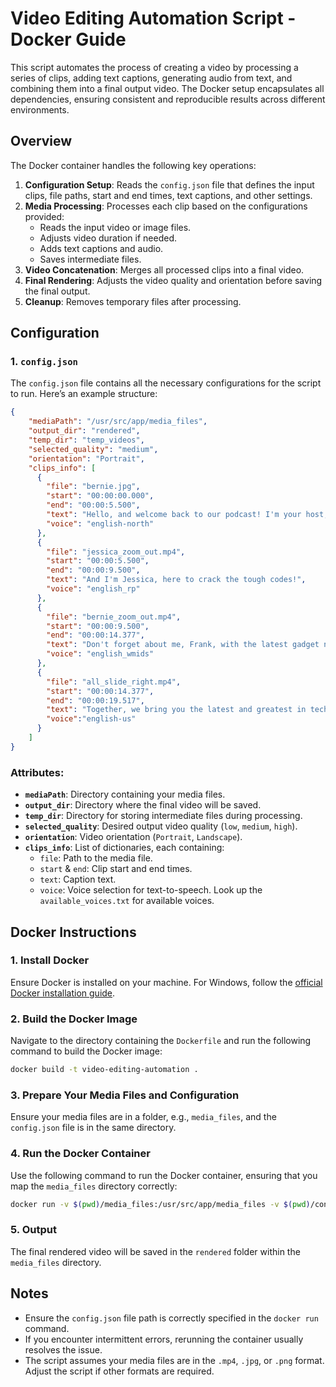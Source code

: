 # Video Editing Automation Script - Docker Guide

This script automates the process of creating a video by processing a series of clips, adding text captions, generating audio from text, and combining them into a final output video. The Docker setup encapsulates all dependencies, ensuring consistent and reproducible results across different environments.

## Overview

The Docker container handles the following key operations:

1. **Configuration Setup**: Reads the `config.json` file that defines the input clips, file paths, start and end times, text captions, and other settings.
2. **Media Processing**: Processes each clip based on the configurations provided:
   - Reads the input video or image files.
   - Adjusts video duration if needed.
   - Adds text captions and audio.
   - Saves intermediate files.
3. **Video Concatenation**: Merges all processed clips into a final video.
4. **Final Rendering**: Adjusts the video quality and orientation before saving the final output.
5. **Cleanup**: Removes temporary files after processing.

## Configuration

### 1. `config.json`

The `config.json` file contains all the necessary configurations for the script to run. Here’s an example structure:

```json
{
    "mediaPath": "/usr/src/app/media_files",
    "output_dir": "rendered",
    "temp_dir": "temp_videos",
    "selected_quality": "medium",
    "orientation": "Portrait",
    "clips_info": [
      {
        "file": "bernie.jpg",
        "start": "00:00:00.000",
        "end": "00:00:5.500",
        "text": "Hello, and welcome back to our podcast! I'm your host, Bernie.",
        "voice": "english-north"
      },
      {
        "file": "jessica_zoom_out.mp4",
        "start": "00:00:5.500",
        "end": "00:00:9.500",
        "text": "And I'm Jessica, here to crack the tough codes!",
        "voice": "english_rp"
      },
      {
        "file": "bernie_zoom_out.mp4",
        "start": "00:00:9.500",
        "end": "00:00:14.377",
        "text": "Don't forget about me, Frank, with the latest gadget news.",
        "voice": "english_wmids"
      },
      {
        "file": "all_slide_right.mp4",
        "start": "00:00:14.377",
        "end": "00:00:19.517",
        "text": "Together, we bring you the latest and greatest in tech!",
        "voice":"english-us"
      }
    ]
}
```

### Attributes:
- **`mediaPath`**: Directory containing your media files.
- **`output_dir`**: Directory where the final video will be saved.
- **`temp_dir`**: Directory for storing intermediate files during processing.
- **`selected_quality`**: Desired output video quality (`low`, `medium`, `high`).
- **`orientation`**: Video orientation (`Portrait`, `Landscape`).
- **`clips_info`**: List of dictionaries, each containing:
  - `file`: Path to the media file.
  - `start` & `end`: Clip start and end times.
  - `text`: Caption text.
  - `voice`: Voice selection for text-to-speech. Look up the `available_voices.txt` for available voices.

## Docker Instructions

### 1. Install Docker

Ensure Docker is installed on your machine. For Windows, follow the [official Docker installation guide](https://docs.docker.com/desktop/install/windows-install/).

### 2. Build the Docker Image

Navigate to the directory containing the `Dockerfile` and run the following command to build the Docker image:

```bash
docker build -t video-editing-automation .
```

### 3. Prepare Your Media Files and Configuration

Ensure your media files are in a folder, e.g., `media_files`, and the `config.json` file is in the same directory.

### 4. Run the Docker Container

Use the following command to run the Docker container, ensuring that you map the `media_files` directory correctly:

```bash
docker run -v $(pwd)/media_files:/usr/src/app/media_files -v $(pwd)/config.json:/usr/src/app/config.json video-editing-automation
```

### 5. Output

The final rendered video will be saved in the `rendered` folder within the `media_files` directory.

## Notes

- Ensure the `config.json` file path is correctly specified in the `docker run` command.
- If you encounter intermittent errors, rerunning the container usually resolves the issue.
- The script assumes your media files are in the `.mp4`, `.jpg`, or `.png` format. Adjust the script if other formats are required.